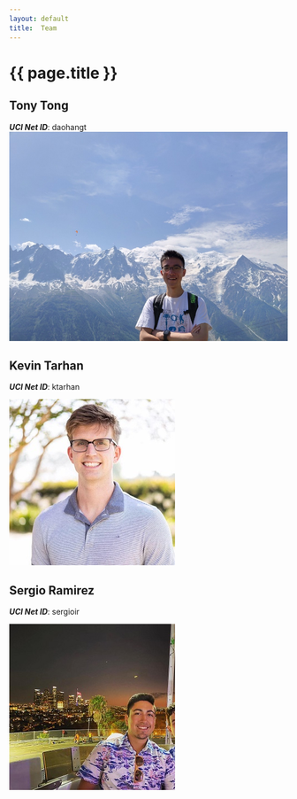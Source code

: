 ```yaml
---
layout: default
title:  Team
---
```


# {{ page.title }}


## Tony Tong 
***UCI Net ID***: daohangt 
![Tony](images/TonyTong.png)

## Kevin Tarhan 
***UCI Net ID***: ktarhan

![Kevin](images/kevintarhan.jpg)

## Sergio Ramirez
***UCI Net ID***: sergioir

![Sergio](images/SergioRamirez.jpg)
